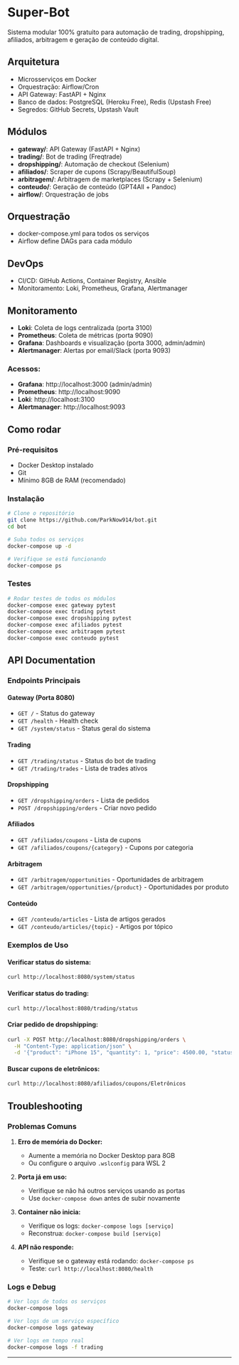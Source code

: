 # Super-Bot

Sistema modular 100% gratuito para automação de trading, dropshipping, afiliados, arbitragem e geração de conteúdo digital.

## Arquitetura
- Microsserviços em Docker
- Orquestração: Airflow/Cron
- API Gateway: FastAPI + Nginx
- Banco de dados: PostgreSQL (Heroku Free), Redis (Upstash Free)
- Segredos: GitHub Secrets, Upstash Vault

## Módulos
- **gateway/**: API Gateway (FastAPI + Nginx)
- **trading/**: Bot de trading (Freqtrade)
- **dropshipping/**: Automação de checkout (Selenium)
- **afiliados/**: Scraper de cupons (Scrapy/BeautifulSoup)
- **arbitragem/**: Arbitragem de marketplaces (Scrapy + Selenium)
- **conteudo/**: Geração de conteúdo (GPT4All + Pandoc)
- **airflow/**: Orquestração de jobs

## Orquestração
- docker-compose.yml para todos os serviços
- Airflow define DAGs para cada módulo

## DevOps
- CI/CD: GitHub Actions, Container Registry, Ansible
- Monitoramento: Loki, Prometheus, Grafana, Alertmanager

## Monitoramento
- **Loki**: Coleta de logs centralizada (porta 3100)
- **Prometheus**: Coleta de métricas (porta 9090)
- **Grafana**: Dashboards e visualização (porta 3000, admin/admin)
- **Alertmanager**: Alertas por email/Slack (porta 9093)

### Acessos:
- **Grafana**: http://localhost:3000 (admin/admin)
- **Prometheus**: http://localhost:9090
- **Loki**: http://localhost:3100
- **Alertmanager**: http://localhost:9093

## Como rodar

### Pré-requisitos
- Docker Desktop instalado
- Git
- Mínimo 8GB de RAM (recomendado)

### Instalação
```bash
# Clone o repositório
git clone https://github.com/ParkNow914/bot.git
cd bot

# Suba todos os serviços
docker-compose up -d

# Verifique se está funcionando
docker-compose ps
```

### Testes
```bash
# Rodar testes de todos os módulos
docker-compose exec gateway pytest
docker-compose exec trading pytest
docker-compose exec dropshipping pytest
docker-compose exec afiliados pytest
docker-compose exec arbitragem pytest
docker-compose exec conteudo pytest
```

## API Documentation

### Endpoints Principais

#### Gateway (Porta 8080)
- `GET /` - Status do gateway
- `GET /health` - Health check
- `GET /system/status` - Status geral do sistema

#### Trading
- `GET /trading/status` - Status do bot de trading
- `GET /trading/trades` - Lista de trades ativos

#### Dropshipping
- `GET /dropshipping/orders` - Lista de pedidos
- `POST /dropshipping/orders` - Criar novo pedido

#### Afiliados
- `GET /afiliados/coupons` - Lista de cupons
- `GET /afiliados/coupons/{category}` - Cupons por categoria

#### Arbitragem
- `GET /arbitragem/opportunities` - Oportunidades de arbitragem
- `GET /arbitragem/opportunities/{product}` - Oportunidades por produto

#### Conteúdo
- `GET /conteudo/articles` - Lista de artigos gerados
- `GET /conteudo/articles/{topic}` - Artigos por tópico

### Exemplos de Uso

#### Verificar status do sistema:
```bash
curl http://localhost:8080/system/status
```

#### Verificar status do trading:
```bash
curl http://localhost:8080/trading/status
```

#### Criar pedido de dropshipping:
```bash
curl -X POST http://localhost:8080/dropshipping/orders \
  -H "Content-Type: application/json" \
  -d '{"product": "iPhone 15", "quantity": 1, "price": 4500.00, "status": "processing"}'
```

#### Buscar cupons de eletrônicos:
```bash
curl http://localhost:8080/afiliados/coupons/Eletrônicos
```

## Troubleshooting

### Problemas Comuns

1. **Erro de memória do Docker:**
   - Aumente a memória no Docker Desktop para 8GB
   - Ou configure o arquivo `.wslconfig` para WSL 2

2. **Porta já em uso:**
   - Verifique se não há outros serviços usando as portas
   - Use `docker-compose down` antes de subir novamente

3. **Container não inicia:**
   - Verifique os logs: `docker-compose logs [serviço]`
   - Reconstrua: `docker-compose build [serviço]`

4. **API não responde:**
   - Verifique se o gateway está rodando: `docker-compose ps`
   - Teste: `curl http://localhost:8080/health`

### Logs e Debug
```bash
# Ver logs de todos os serviços
docker-compose logs

# Ver logs de um serviço específico
docker-compose logs gateway

# Ver logs em tempo real
docker-compose logs -f trading
```

--- 
